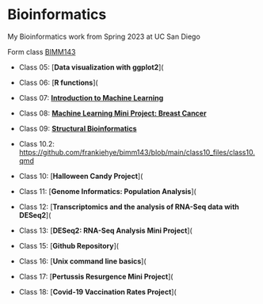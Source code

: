 # Bioinformatics
My Bioinformatics work from Spring 2023 at UC San Diego

Form class [BIMM143](https://bioboot.github.io/bimm143_S23/)

- Class 05: [**Data visualization with ggplot2**](

- Class 06: [**R functions**](

- Class 07: [**Introduction to Machine Learning**](https://github.com/frankiehye/bimm143/blob/63024ecfa1bd082ffc16b84bed897701ab6ea731/Class%207_%20Clustering%20and%20PCA.pdf)

- Class 08: [**Machine Learning Mini Project: Breast Cancer**](https://github.com/frankiehye/bimm143/blob/main/class08_files/class08.qmd)

- Class 09: [**Structural Bioinformatics**](https://github.com/frankiehye/bimm143/blob/main/class09/class09.qmd)
- Class 10.2: https://github.com/frankiehye/bimm143/blob/main/class10_files/class10.qmd

- Class 10: [**Halloween Candy Project**](

- Class 11: [**Genome Informatics: Population Analysis**](

- Class 12: [**Transcriptomics and the analysis of RNA-Seq data with DESeq2**](

- Class 13: [**DESeq2: RNA-Seq Analysis Mini Project**](

- Class 15: [**Github Repository**](

- Class 16: [**Unix command line basics**](

- Class 17: [**Pertussis Resurgence Mini Project**](

- Class 18: [**Covid-19 Vaccination Rates Project**](
